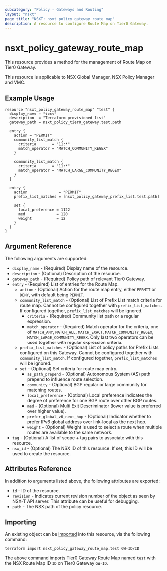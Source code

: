 ```yaml
---
subcategory: "Policy - Gateways and Routing"
layout: "nsxt"
page_title: "NSXT: nsxt_policy_gateway_route_map"
description: A resource to configure Route Map on Tier0 Gateway.
---
```


# nsxt_policy_gateway_route_map

This resource provides a method for the management of Route Map on Tier0 Gateway.

This resource is applicable to NSX Global Manager, NSX Policy Manager and VMC.

## Example Usage

```hcl
resource "nsxt_policy_gateway_route_map" "test" {
  display_name = "test"
  description  = "Terraform provisioned list"
  gateway_path = nsxt_policy_tier0_gateway.test.path

  entry {
    action = "PERMIT"
    community_list_match {
      criteria       = "11:*"
      match_operator = "MATCH_COMMUNITY_REGEX"
    }

    community_list_match {
      criteria       = "11:*"
      match_operator = "MATCH_LARGE_COMMUNITY_REGEX"
    }
  }

  entry {
    action              = "PERMIT"
    prefix_list_matches = [nsxt_policy_gateway_prefix_list.test.path]

    set {
      local_preference = 1122
      med              = 120
      weight           = 12
    }
  }
}
```

## Argument Reference

The following arguments are supported:

* `display_name` - (Required) Display name of the resource.
* `description` - (Optional) Description of the resource.
* `gateway_path` - (Required) Policy path of relevant Tier0 Gateway.
* `entry` - (Required) List of entries for the Route Map.
  * `action` - (Optional) Action for the route map entry, either `PERMIT` or `DENY`, with default being `PERMIT`.
  * `community_list_match` - (Optional) List of Prefix List match criteria for route map. Cannot be configured together with `prefix_list_matches`. If configured together, `prefix_list_matches` will be ignored.
    * `criteria` - (Required) Community list path or a regular expression.
    * `match_operator` - (Required) Match operator for the criteria, one of `MATCH_ANY`, `MATCH_ALL`, `MATCH_EXACT`, `MATCH_COMMUNITY_REGEX`, `MATCH_LARGE_COMMUNITY_REGEX`. Only last two operators can be used together with regular expression criteria.
  * `prefix_list_matches` - (Optional) List of policy paths for Prefix Lists configured on this Gateway. Cannot be configured together with `community_list_match`. If configured together, `prefix_list_matches` will be ignored.
  * `set` - (Optional) Set criteria for route map entry.
    * `as_path_prepend` - (Optional) Autonomous System (AS) path prepend to influence route selection.
    * `community` - (Optional) BGP regular or large community for matching routes.
    * `local_preference` - (Optional) Local preference indicates the degree of preference for one BGP route over other BGP routes.
    * `med` - (Optional) Multi Exit Descriminator (lower value is preferred over higher value).
    * `prefer_global_v6_next_hop` - (Optional)  Indicator whether to prefer IPv6 global address over link-local as the next hop.
    * `weight` - (Optional) Weight is used to select a route when multiple routes are available to the same network.
* `tag` - (Optional) A list of scope + tag pairs to associate with this resource.
* `nsx_id` - (Optional) The NSX ID of this resource. If set, this ID will be used to create the resource.


## Attributes Reference

In addition to arguments listed above, the following attributes are exported:

* `id` - ID of the resource.
* `revision` - Indicates current revision number of the object as seen by NSX-T API server. This attribute can be useful for debugging.
* `path` - The NSX path of the policy resource.

## Importing

An existing object can be [imported][docs-import] into this resource, via the following command:

[docs-import]: /docs/import/index.html

```
terraform import nsxt_policy_gateway_route_map.test GW-ID/ID
```

The above command imports Tier0 Gateway Route Map named `test` with the NSX Route Map ID `ID` on Tier0 Gateway `GW-ID`.
